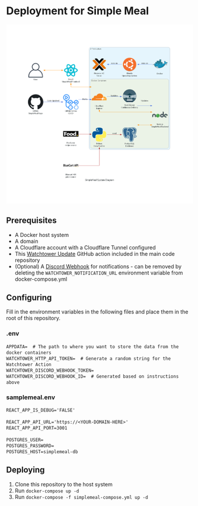 # Deployment for Simple Meal

![System Diagram](./diagrams/system_diagram.png)

## Prerequisites

- A Docker host system
- A domain
- A Cloudflare account with a Cloudflare Tunnel configured
- This [Watchtower Update](https://github.com/marketplace/actions/watchtower-update) GitHub action included in the main code repository
- (Optional) A [Discord Webhook](https://containrrr.dev/shoutrrr/v0.8/services/discord/) for notifications - can be removed by deleting the `WATCHTOWER_NOTIFICATION_URL` environment variable from docker-compose.yml

## Configuring

Fill in the environment variables in the following files and place them in the root of this repository.

### .env

```properties
APPDATA=  # The path to where you want to store the data from the docker containers
WATCHTOWER_HTTP_API_TOKEN=  # Generate a random string for the Watchtower Action
WATCHTOWER_DISCORD_WEBHOOK_TOKEN=
WATCHTOWER_DISCORD_WEBHOOK_ID=  # Generated based on instructions above
```

### samplemeal.env

```properties
REACT_APP_IS_DEBUG='FALSE'

REACT_APP_API_URL='https://<YOUR-DOMAIN-HERE>'
REACT_APP_API_PORT=3001

POSTGRES_USER=
POSTGRES_PASSWORD=
POSTGRES_HOST=simplemeal-db
```

## Deploying

1. Clone this repository to the host system
2. Run `docker-compose up -d`
3. Run `docker-compose -f simplemeal-compose.yml up -d`